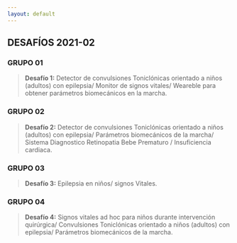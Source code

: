 ```yaml
---
layout: default
---
```


## DESAFÍOS 2021-02

### GRUPO 01

>**Desafío 1:** Detector de convulsiones Toniclónicas orientado a niños (adultos) con epilepsia/ Monitor de signos vitales/ Weareble para obtener parámetros biomecánicos en la marcha.


### GRUPO 02

>**Desafío 2:** Detector de convulsiones Toniclónicas orientado a niños (adultos) con epilepsia/ Parámetros biomecánicos de la marcha/ Sistema Diagnostico Retinopatia Bebe Prematuro / Insuficiencia cardiaca.


### GRUPO 03

>**Desafío 3:** Epilepsia en niños/ signos Vitales.

### GRUPO 04

>**Desafío 4:** Signos vitales ad hoc para niños durante intervención quirúrgica/ Convulsiones Toniclónicas orientado a niños (adultos) con epilepsia/ Parámetros biomecánicos de
la marcha.
